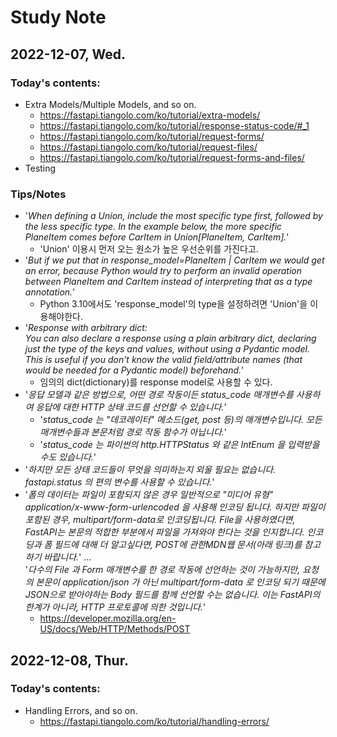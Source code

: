 # Study Note

## 2022-12-07, Wed.
### Today's contents:
* Extra Models/Multiple Models, and so on.
  * https://fastapi.tiangolo.com/ko/tutorial/extra-models/
  * https://fastapi.tiangolo.com/ko/tutorial/response-status-code/#_1
  * https://fastapi.tiangolo.com/ko/tutorial/request-forms/
  * https://fastapi.tiangolo.com/ko/tutorial/request-files/
  * https://fastapi.tiangolo.com/ko/tutorial/request-forms-and-files/
* Testing

### Tips/Notes
* '*When defining a Union, include the most specific type first, followed by the less specific type. In the example below, the more specific PlaneItem comes before CarItem in Union[PlaneItem, CarItem].*'
  * 'Union' 이용시 먼저 오는 원소가 높은 우선순위를 가진다고.
* '*But if we put that in response_model=PlaneItem | CarItem we would get an error, because Python would try to perform an invalid operation between PlaneItem and CarItem instead of interpreting that as a type annotation.*'
  * Python 3.10에서도 'response_model'의 type을 설정하려면 'Union'을 이용해야한다.
* '*Response with arbitrary dict:<br>
You can also declare a response using a plain arbitrary dict, declaring just the type of the keys and values, without using a Pydantic model.
This is useful if you don't know the valid field/attribute names (that would be needed for a Pydantic model) beforehand.*'
  * 임의의 dict(dictionary)를 response model로 사용할 수 있다.
* '*응답 모델과 같은 방법으로, 어떤 경로 작동이든 status_code 매개변수를 사용하여 응답에 대한 HTTP 상태 코드를 선언할 수 있습니다.*'
  * '*status_code 는 "데코레이터" 메소드(get, post 등)의 매개변수입니다. 모든 매개변수들과 본문처럼 경로 작동 함수가 아닙니다.*'
  * '*status_code 는 파이썬의 http.HTTPStatus 와 같은 IntEnum 을 입력받을 수도 있습니다.*'
* '*하지만 모든 상태 코드들이 무엇을 의미하는지 외울 필요는 없습니다. fastapi.status 의 편의 변수를 사용할 수 있습니다.*'
* '*폼의 데이터는 파일이 포함되지 않은 경우 일반적으로 "미디어 유형" application/x-www-form-urlencoded 을 사용해 인코딩 됩니다.
하지만 파일이 포함된 경우, multipart/form-data로 인코딩됩니다. File을 사용하였다면, FastAPI는 본문의 적합한 부분에서 파일을 가져와야 한다는 것을 인지합니다.
인코딩과 폼 필드에 대해 더 알고싶다면, POST에 관한MDN웹 문서(아래 링크)를 참고하기 바랍니다.*' ...<br>
'*다수의 File 과 Form 매개변수를 한 경로 작동에 선언하는 것이 가능하지만, 요청의 본문이 application/json 가 아닌 multipart/form-data 로 인코딩 되기 때문에 JSON으로 받아야하는 Body 필드를 함께 선언할 수는 없습니다.
이는 FastAPI의 한계가 아니라, HTTP 프로토콜에 의한 것입니다.*'
  * https://developer.mozilla.org/en-US/docs/Web/HTTP/Methods/POST


## 2022-12-08, Thur.
### Today's contents:
* Handling Errors, and so on.
  * https://fastapi.tiangolo.com/ko/tutorial/handling-errors/